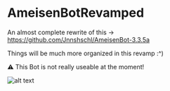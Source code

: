 # AmeisenBotRevamped
An almost complete rewrite of this -> https://github.com/Jnnshschl/AmeisenBot-3.3.5a

Things will be much more organized in this revamp :^)

⚠️ This Bot is not really useable at the moment!

![alt text](https://github.com/Jnnshschl/AmeisenBotRevamped/blob/master/images/Bot.png?raw=true "Bot")
